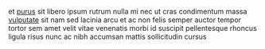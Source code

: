 et [purus](generated_webpages/consequat.md) sit libero ipsum rutrum nulla mi nec
ut cras condimentum massa [vulputate](generated_webpages/egestas.md) sit nam
sed lacinia arcu et ac non felis semper auctor tempor tortor sem amet velit
vitae venenatis morbi id suscipit pellentesque rhoncus ligula risus nunc ac
nibh accumsan mattis sollicitudin cursus
